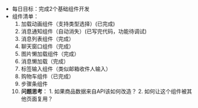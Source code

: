 - 每日目标：完成2个基础组件开发  
- 组件清单：
  1. 加载动画组件（支持类型选择）(已完成)
  2. 消息通知组件（自动消失）(已写完代码，功能待调试)
  3. 消息列表组件（完成）
  4. 聊天窗口组件（完成）
  5. 图片懒加载组件（完成）
  6. 消息懒加载（完成）
  7. 标签输入组件（类似邮箱收件人输入）
  8. 购物车组件（已完成）
  9. 步骤条组件
  10. **问题思考**： 1. 如果商品数据来自API该如何改造？
                  2. 如何让这个组件被其他页面复用？
  